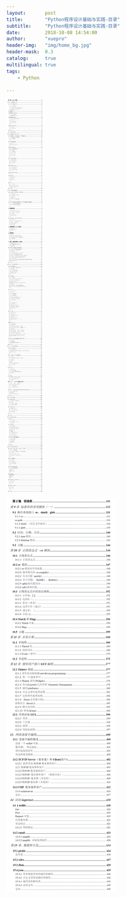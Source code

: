 ```yaml
---
layout:       post
title:        "Python程序设计基础与实践-目录"
subtitle:     "Python程序设计基础与实践-目录"
date:         2018-10-08 14:54:00
author:       "xuepro"
header-img:   "img/home_bg.jpg"
header-mask:  0.3
catalog:      true
multilingual: true
tags:
    - Python
    
---    
```



![](../book_imgs/Python_book1.png)

![](../book_imgs/Python_book2.png)
